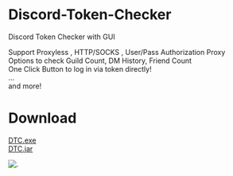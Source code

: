 # Discord-Token-Checker
Discord Token Checker with GUI

Support Proxyless , HTTP/SOCKS , User/Pass Authorization Proxy<br>
Options to check Guild Count, DM History, Friend Count<br>
One Click Button to log in via token directly!<br>
...<br>
and more!

# Download

[DTC.exe](https://github.com/RANKTW/Discord-Token-Checker/releases/download/v1.6/DTC.exe)<br>
[DTC.jar](https://github.com/RANKTW/Discord-Token-Checker/releases/download/v1.6/DTC.zip)

![.](https://user-images.githubusercontent.com/37373560/73079022-6b3d0d80-3efe-11ea-9dd3-64b23dd78555.png)
